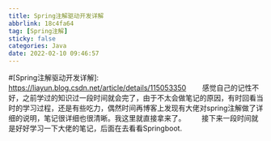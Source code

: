 ```yaml
---
title: Spring注解驱动开发详解
abbrlink: 18c4fa64
tag: [Spring注解]
sticky: false
categories: Java
date: 2022-02-10 09:46:57
---
```


#[Spring注解驱动开发详解]: https://liayun.blog.csdn.net/article/details/115053350
&emsp;&emsp;感觉自己的记性不好，之前学过的知识过一段时间就会完了，由于不太会做笔记的原因，有时回看当时的学习过程，还是有些吃力，偶然时间再博客上发现有大佬对spring注解做了详细的说明，笔记很详细也很清晰。我这里就直接拿来了。
&emsp;&emsp;接下来一段时间就是好好学习一下大佬的笔记，后面在去看看Springboot.


